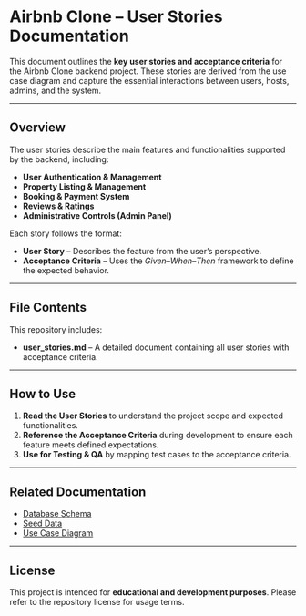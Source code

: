 # Airbnb Clone – User Stories Documentation

This document outlines the **key user stories and acceptance criteria** for the Airbnb Clone backend project. These stories are derived from the use case diagram and capture the essential interactions between users, hosts, admins, and the system.

---

## Overview

The user stories describe the main features and functionalities supported by the backend, including:
- **User Authentication & Management**
- **Property Listing & Management**
- **Booking & Payment System**
- **Reviews & Ratings**
- **Administrative Controls (Admin Panel)**

Each story follows the format:
- **User Story** – Describes the feature from the user’s perspective.
- **Acceptance Criteria** – Uses the *Given–When–Then* framework to define the expected behavior.

---

## File Contents

This repository includes:
- **user_stories.md** – A detailed document containing all user stories with acceptance criteria.

---

## How to Use

1. **Read the User Stories** to understand the project scope and expected functionalities.
2. **Reference the Acceptance Criteria** during development to ensure each feature meets defined expectations.
3. **Use for Testing & QA** by mapping test cases to the acceptance criteria.

---

## Related Documentation

- [Database Schema](./schema.sql)
- [Seed Data](./seed_data.sql)
- [Use Case Diagram](./airbnb_use_case_diagram.drawio)

---

## License

This project is intended for **educational and development purposes**. Please refer to the repository license for usage terms.
